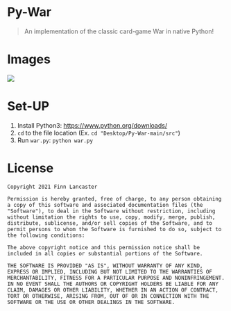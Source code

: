 # Py-War
> An implementation of the classic card-game War in native Python!

# Images
<img src="https://i.imgur.com/Me8Pw8a.png"/>

# Set-UP
1. Install Python3: https://www.python.org/downloads/
2. ```cd``` to the file location (Ex. ```cd "Desktop/Py-War-main/src"```)
3. Run ```war.py```: ```python war.py```

# License 
```
Copyright 2021 Finn Lancaster

Permission is hereby granted, free of charge, to any person obtaining a copy of this software and associated documentation files (the "Software"), to deal in the Software without restriction, including without limitation the rights to use, copy, modify, merge, publish, distribute, sublicense, and/or sell copies of the Software, and to permit persons to whom the Software is furnished to do so, subject to the following conditions:

The above copyright notice and this permission notice shall be included in all copies or substantial portions of the Software.

THE SOFTWARE IS PROVIDED "AS IS", WITHOUT WARRANTY OF ANY KIND, EXPRESS OR IMPLIED, INCLUDING BUT NOT LIMITED TO THE WARRANTIES OF MERCHANTABILITY, FITNESS FOR A PARTICULAR PURPOSE AND NONINFRINGEMENT. IN NO EVENT SHALL THE AUTHORS OR COPYRIGHT HOLDERS BE LIABLE FOR ANY CLAIM, DAMAGES OR OTHER LIABILITY, WHETHER IN AN ACTION OF CONTRACT, TORT OR OTHERWISE, ARISING FROM, OUT OF OR IN CONNECTION WITH THE SOFTWARE OR THE USE OR OTHER DEALINGS IN THE SOFTWARE.
```
